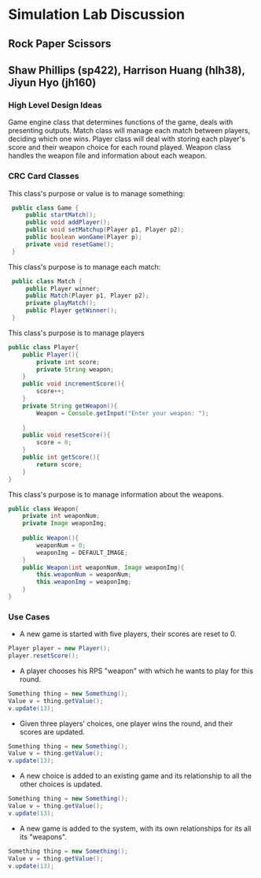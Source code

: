 # Simulation Lab Discussion

## Rock Paper Scissors

## Shaw Phillips (sp422), Harrison Huang (hlh38), Jiyun Hyo (jh160)

### High Level Design Ideas

Game engine class that determines functions of the game, deals with presenting outputs. Match class
will manage each match between players, deciding which one wins. Player class will deal with storing
each player's score and their weapon choice for each round played. Weapon class handles the weapon
file and information about each weapon.

### CRC Card Classes

This class's purpose or value is to manage something:

```java
 public class Game {
     public startMatch();
     public void addPlayer();
     public void setMatchup(Player p1, Player p2);
     public boolean wonGame(Player p);
     private void resetGame();
 }
```

This class's purpose is to manage each match:

```java
 public class Match {
     public Player winner;
     public Match(Player p1, Player p2);
     private playMatch();
     public Player getWinner();
 }
```

This class's purpose is to manage players

```java
public class Player{    
    public Player(){
        private int score;
        private String weapon;
    }
    public void incrementScore(){
        score++;
    }
    private String getWeapon(){
        Weapon = Console.getInput("Enter your weapon: ");
        
    }
    public void resetScore(){
        score = 0;
    }
    public int getScore(){
        return score;
    }
}
```

This class's purpose is to manage information about the weapons.

```java    
public class Weapon{
    private int weaponNum;
    private Image weaponImg;
    
    public Weapon(){
        weaponNum = 0;
        weaponImg = DEFAULT_IMAGE;
    }
    public Weapon(int weaponNum, Image weaponImg){
        this.weaponNum = weaponNum;
        this.weaponImg = weaponImg;
    }
}
```

### Use Cases

* A new game is started with five players, their scores are reset to 0.

 ```java
 Player player = new Player();
 player.resetScore();
 ```

* A player chooses his RPS "weapon" with which he wants to play for this round.

 ```java
 Something thing = new Something();
 Value v = thing.getValue();
 v.update(13);
 ```

* Given three players' choices, one player wins the round, and their scores are updated.

 ```java
 Something thing = new Something();
 Value v = thing.getValue();
 v.update(13);
 ```

* A new choice is added to an existing game and its relationship to all the other choices is
  updated.

 ```java
 Something thing = new Something();
 Value v = thing.getValue();
 v.update(13);
 ```

* A new game is added to the system, with its own relationships for its all its "weapons".

 ```java
 Something thing = new Something();
 Value v = thing.getValue();
 v.update(13);
 ```

